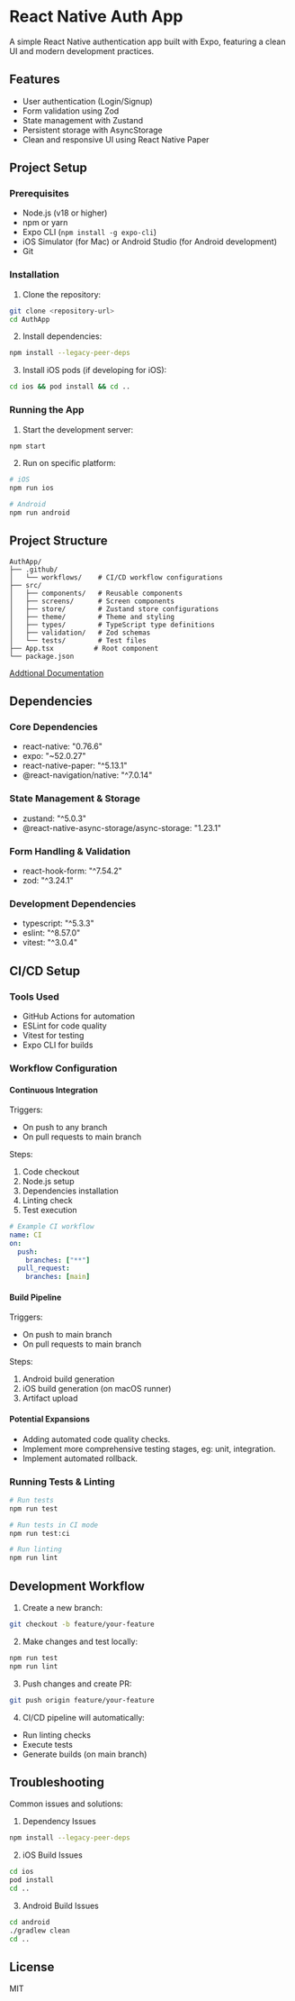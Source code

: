 # React Native Auth App

A simple React Native authentication app built with Expo, featuring a clean UI and modern development practices.

## Features

- User authentication (Login/Signup)
- Form validation using Zod
- State management with Zustand
- Persistent storage with AsyncStorage
- Clean and responsive UI using React Native Paper

## Project Setup

### Prerequisites

- Node.js (v18 or higher)
- npm or yarn
- Expo CLI (`npm install -g expo-cli`)
- iOS Simulator (for Mac) or Android Studio (for Android development)
- Git

### Installation

1. Clone the repository:

```bash
git clone <repository-url>
cd AuthApp
```

2. Install dependencies:

```bash
npm install --legacy-peer-deps
```

3. Install iOS pods (if developing for iOS):

```bash
cd ios && pod install && cd ..
```

### Running the App

1. Start the development server:

```bash
npm start
```

2. Run on specific platform:

```bash
# iOS
npm run ios

# Android
npm run android
```

## Project Structure

```
AuthApp/
├── .github/
│   └── workflows/    # CI/CD workflow configurations
├── src/
│   ├── components/   # Reusable components
│   ├── screens/      # Screen components
│   ├── store/        # Zustand store configurations
│   ├── theme/        # Theme and styling
│   ├── types/        # TypeScript type definitions
│   ├── validation/   # Zod schemas
│   └── tests/        # Test files
├── App.tsx          # Root component
└── package.json
```

[Addtional Documentation](additional-documentation/files-and-technical-decisions.md)

## Dependencies

### Core Dependencies

- react-native: "0.76.6"
- expo: "~52.0.27"
- react-native-paper: "^5.13.1"
- @react-navigation/native: "^7.0.14"

### State Management & Storage

- zustand: "^5.0.3"
- @react-native-async-storage/async-storage: "1.23.1"

### Form Handling & Validation

- react-hook-form: "^7.54.2"
- zod: "^3.24.1"

### Development Dependencies

- typescript: "^5.3.3"
- eslint: "^8.57.0"
- vitest: "^3.0.4"

## CI/CD Setup

### Tools Used

- GitHub Actions for automation
- ESLint for code quality
- Vitest for testing
- Expo CLI for builds

### Workflow Configuration

#### Continuous Integration

Triggers:

- On push to any branch
- On pull requests to main branch

Steps:

1. Code checkout
2. Node.js setup
3. Dependencies installation
4. Linting check
5. Test execution

```yaml
# Example CI workflow
name: CI
on:
  push:
    branches: ["**"]
  pull_request:
    branches: [main]
```

#### Build Pipeline

Triggers:

- On push to main branch
- On pull requests to main branch

Steps:

1. Android build generation
2. iOS build generation (on macOS runner)
3. Artifact upload

#### Potential Expansions

- Adding automated code quality checks.
- Implement more comprehensive testing stages, eg: unit, integration.
- Implement automated rollback.

### Running Tests & Linting

```bash
# Run tests
npm run test

# Run tests in CI mode
npm run test:ci

# Run linting
npm run lint
```

## Development Workflow

1. Create a new branch:

```bash
git checkout -b feature/your-feature
```

2. Make changes and test locally:

```bash
npm run test
npm run lint
```

3. Push changes and create PR:

```bash
git push origin feature/your-feature
```

4. CI/CD pipeline will automatically:

- Run linting checks
- Execute tests
- Generate builds (on main branch)

## Troubleshooting

Common issues and solutions:

1. Dependency Issues

```bash
npm install --legacy-peer-deps
```

2. iOS Build Issues

```bash
cd ios
pod install
cd ..
```

3. Android Build Issues

```bash
cd android
./gradlew clean
cd ..
```

## License

MIT
